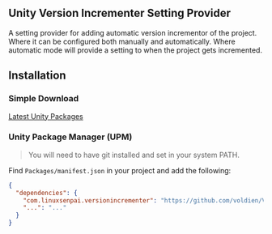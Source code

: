## Unity Version Incrementer Setting Provider

A setting provider for adding automatic version incrementor of the project. Where it can be configured both manually and automatically. Where automatic mode will provide a setting to when the project gets incremented.

## Installation

### Simple Download
[Latest Unity Packages](../../releases/latest)

### Unity Package Manager (UPM)

> You will need to have git installed and set in your system PATH.

Find `Packages/manifest.json` in your project and add the following:
```json
{
  "dependencies": {
    "com.linuxsenpai.versionincrementer": "https://github.com/voldien/Version-Incrementer.git",
    "...": "..."
  }
}
```
